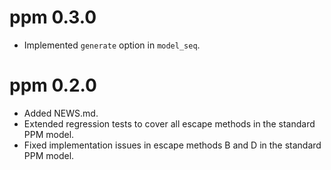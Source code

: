 # ppm 0.3.0

- Implemented `generate` option in `model_seq`.

# ppm 0.2.0

- Added NEWS.md.
- Extended regression tests to cover all escape methods in the standard PPM model. 
- Fixed implementation issues in escape methods B and D
in the standard PPM model.
